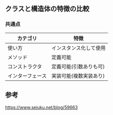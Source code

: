 ## クラスと構造体の特徴の比較
### 共通点
|カテゴリ |特徴 |
|- |- |
|使い方 |インスタンス化して使用 |
|メソッド |定義可能 |
|コンストラクタ |定義可能(引数ありも可) |
|インターフェース |実装可能(複数実装あり) |

## 参考
https://www.sejuku.net/blog/59663
